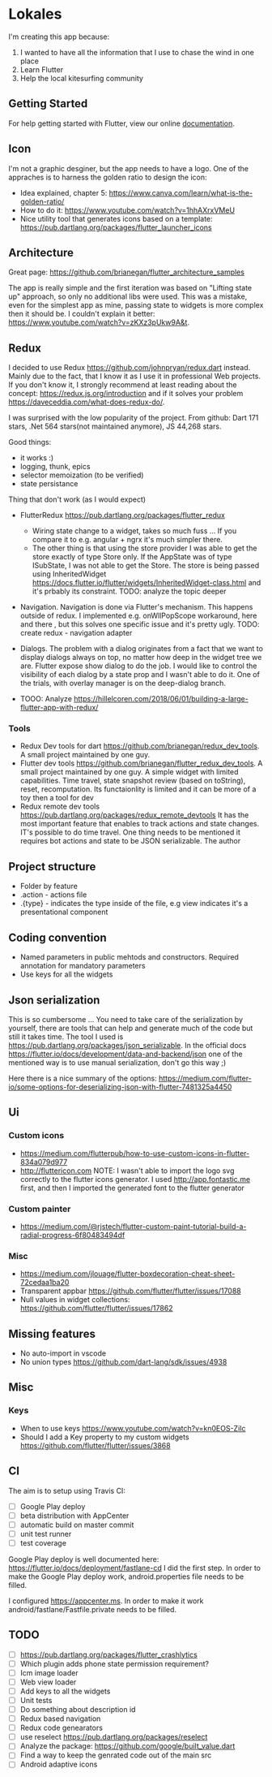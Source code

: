 # Lokales

I'm creating this app because:
1. I wanted to have all the information that I use to chase the wind in one place
2. Learn Flutter
3. Help the local kitesurfing community

## Getting Started

For help getting started with Flutter, view our online
[documentation](https://flutter.io/).

## Icon
I'm not a graphic desginer, but the app needs to have a logo. One of the appraches is to harness the golden ratio to design the icon:
* Idea explained, chapter 5: https://www.canva.com/learn/what-is-the-golden-ratio/
* How to do it: https://www.youtube.com/watch?v=1hhAXrxVMeU
* Nice utility tool that generates icons based on a template: https://pub.dartlang.org/packages/flutter_launcher_icons

## Architecture
Great page: https://github.com/brianegan/flutter_architecture_samples

The app is really simple and the first iteration was based on "Lifting state up" approach,
so only no additional libs were used. This was a mistake, even for the simplest app as mine, 
passing state to widgets is more complex then it should be. I couldn't explain it better: https://www.youtube.com/watch?v=zKXz3pUkw9A&t.

## Redux
I decided to use Redux https://github.com/johnpryan/redux.dart instead. Mainly due to the fact, that I know it as I use it in professional Web projects. If you don't know it, I strongly recommend at least reading about the concept: https://redux.js.org/introduction and if it solves your problem https://daveceddia.com/what-does-redux-do/.

I was surprised with the low popularity of the project. From github: Dart 171 stars, .Net 564 stars(not maintained anymore), JS 44,268 stars. 

Good things:
* it works :)
* logging, thunk, epics
* selector memoization (to be verified)
* state persistance

Thing that don't work (as I would expect)
* FlutterRedux https://pub.dartlang.org/packages/flutter_redux 
  * Wiring state change to a widget, takes so much fuss ... If you compare it to e.g. angular + ngrx it's much simpler there. 
  * The other thing is that using the store provider I was able to get the store exactly of type Store<AppState> only. If the AppState was of type ISubState, I was not able to get the Store<ISubState>. The store is being passed using InheritedWidget https://docs.flutter.io/flutter/widgets/InheritedWidget-class.html and it's prbably its constraint.
  TODO: analyze the topic deeper
* Navigation. Navigation is done via Flutter's mechanism. This happens outside of redux. I implemented e.g. onWllPopScope workaround, here and there , but this solves one specific issue and it's pretty ugly. TODO: create redux - navigation adapter
* Dialogs. The problem with a dialog originates from a fact that we want to display dialogs always on top, no matter how deep in the widget tree we are. Flutter expose show dialog to do the job. I would like to control the visibility of each dialog by a state prop and I wasn't able to do it. One of the trials, with overlay manager is on the deep-dialog branch.

* TOOO: Analyze https://hillelcoren.com/2018/06/01/building-a-large-flutter-app-with-redux/


### Tools
* Redux Dev tools for dart https://github.com/brianegan/redux_dev_tools. A small project maintained by one guy.
* Flutter dev tools https://github.com/brianegan/flutter_redux_dev_tools. A small project maintained by one guy. A simple widget with limited capabilities. Time travel, state snapshot review (based on toString), reset, recomputation. Its functaionlity is limited and it can be more of a toy then a tool for dev
* Redux remote dev tools https://pub.dartlang.org/packages/redux_remote_devtools It has the most important feature that enables to track actions and state changes. IT's possible to do time travel. One thing needs to be mentioned it requires bot actions and state to be JSON serializable. The author

## Project structure
* Folder by feature
* .action - actions file
* .{type} - indicates the type inside of the file, e.g view indicates it's a presentational component

## Coding convention
* Named parameters in public mehtods and constructors. Required annotation for mandatory parameters
* Use keys for all the widgets 

## Json serialization
This is so cumbersome ... You need to take care of the serialization by yourself, there are tools that can help and generate much of the code but still it takes time. The tool I used is https://pub.dartlang.org/packages/json_serializable. In the official docs https://flutter.io/docs/development/data-and-backend/json one of the mentioned way is to use manual serialization, don't go this way ;)

Here there is a nice summary of the options: https://medium.com/flutter-io/some-options-for-deserializing-json-with-flutter-7481325a4450

## Ui

### Custom icons
* https://medium.com/flutterpub/how-to-use-custom-icons-in-flutter-834a079d977
* http://fluttericon.com
  NOTE: I wasn't able to import the logo svg correctly to the flutter icons generator. I used http://app.fontastic.me first, and then I imported the generated font to the flutter generator

### Custom painter
  * https://medium.com/@rjstech/flutter-custom-paint-tutorial-build-a-radial-progress-6f80483494df

### Misc
* https://medium.com/jlouage/flutter-boxdecoration-cheat-sheet-72cedaa1ba20
* Transparent appbar https://github.com/flutter/flutter/issues/17088
* Null values in widget collections: https://github.com/flutter/flutter/issues/17862

## Missing features

* No auto-import in vscode
* No union types https://github.com/dart-lang/sdk/issues/4938

## Misc
### Keys
* When to use keys https://www.youtube.com/watch?v=kn0EOS-ZiIc
* Should I add a Key property to my custom widgets https://github.com/flutter/flutter/issues/3868

## CI
The aim is to setup using Travis CI:
- [ ] Google Play deploy
- [ ] beta distribution with AppCenter
- [ ] automatic build on master commit
- [ ] unit test runner
- [ ] test coverage

Google Play deploy is well documented here: https://flutter.io/docs/deployment/fastlane-cd
I did the first step. In order to make the Google Play deploy work, android.properties file needs to be filled.

I configured https://appcenter.ms. In order to make it work android/fastlane/Fastfile.private needs to be filled.

## TODO
- [ ] https://pub.dartlang.org/packages/flutter_crashlytics
- [ ] Which plugin adds phone state permission requirement?
- [ ] Icm image loader
- [ ] Web view loader
- [ ] Add keys to all the widgets
- [ ] Unit tests
- [ ] Do something about description id
- [ ] Redux based navigation
- [ ] Redux code genearators
- [ ] use reselect https://pub.dartlang.org/packages/reselect
- [ ] Analyze the package: https://github.com/google/built_value.dart
- [ ] Find a way to keep the genrated code out of the main src
- [ ] Android adaptive icons